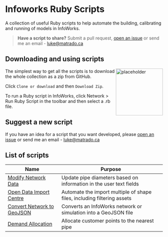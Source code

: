 # Infoworks Ruby Scripts

A collection of useful Ruby scripts to help automate the building, calibrating and running of models in InfoWorks.

> **Have a script to share?** Submit a pull request, [open an issue](https://github.com/modelcreate/infoworks-ruby-scripts/issues) or send me an email - luke@matrado.ca

## Downloading and using scripts

<img src="https://raw.githubusercontent.com/modelcreate/infoworks-ruby-scripts/master/imgs/DownloadZip.png" alt="placeholder" height="150" align="right"/>

The simplest way to get all the scripts is to download the whole collection as a zip from GitHub.

Click `Clone or download` and then `Download Zip`.

To run a Ruby script in InfoWorks, click Network > Run Ruby Script in the toolbar and then select a .rb file.

## Suggest a new script

If you have an idea for a script that you want developed, please [open an issue](https://github.com/modelcreate/infoworks-ruby-scripts/issues) or send me an email - luke@matrado.ca

## List of scripts

| Name                                                                                                                         | Purpose                                                                 |
| ---------------------------------------------------------------------------------------------------------------------------- | ----------------------------------------------------------------------- |
| [Modify Network Data](https://github.com/modelcreate/infoworks-ruby-scripts/tree/master/scripts/modify_network_data)         | Update pipe diameters based on information in the user text fields      |
| [Open Data Import Centre](https://github.com/modelcreate/infoworks-ruby-scripts/tree/master/scripts/open_data_import_centre) | Automate the import multiple of shape files, including filtering assets |
| [Convert Network to GeoJSON](https://github.com/modelcreate/infoworks-ruby-scripts/tree/master/scripts/to_geojson)           | Converts an InfoWorks network or simulation into a GeoJSON file         |
| [Demand Allocation](https://github.com/modelcreate/infoworks-ruby-scripts/tree/master/scripts/demand_allocation)             | Allocate customer points to the nearest pipe                            |
